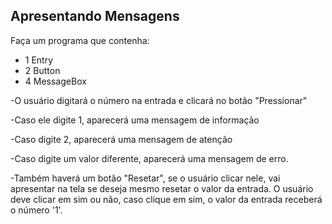 <h2>Apresentando Mensagens</h2>

Faça um programa que contenha:

<ul>
	<li>1 Entry</li>
	<li>2 Button</li>
	<li>4 MessageBox</li>
</ul>

-O usuário digitará o número na entrada e clicará no botão "Pressionar"

-Caso ele digite 1, aparecerá uma mensagem de informação

-Caso digite 2, aparecerá uma mensagem de atenção

-Caso digite um valor diferente, aparecerá uma mensagem de erro.

-Também haverá um botão "Resetar", se o usuário clicar nele,  vai apresentar na tela se deseja mesmo resetar o valor da entrada. O usuário deve clicar em sim ou não, caso clique em sim, o valor da entrada receberá o número '1'.



